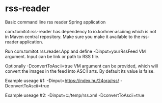 # rss-reader
Basic command line rss reader Spring application

com.tomitot:rss-reader has dependency to io.korhner:asciimg which is not in Maven central
repository. Make sure you make it available to the rss-reader application.

Run com.tomitot.rss.reader.App and define -Dinput=yourRssFeed VM argument.
Input can be link or path to RSS file.

Optionally -DconvertToAscii=true VM argument can be provided, which will convert
the images in the feed into ASCII arts. By default its value is false.

Example useage #1:
-Dinput=https://index.hu/24ora/rss/ -DconvertToAscii=true

Example useage #2:
-Dinput=c:/temp/rss.xml -DconvertToAscii=true
